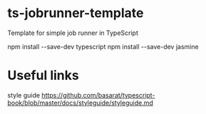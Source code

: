 # ts-jobrunner-template
Template for simple job runner in TypeScript


npm install --save-dev typescript
npm install --save-dev jasmine



# Useful links

style guide
https://github.com/basarat/typescript-book/blob/master/docs/styleguide/styleguide.md